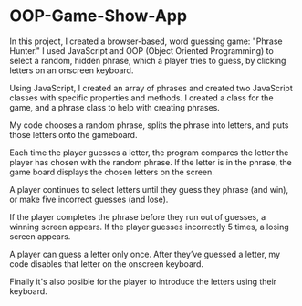 # OOP-Game-Show-App
In this project, I created a browser-based, word guessing game: "Phrase Hunter." I used JavaScript and OOP (Object Oriented Programming) to select a random, hidden phrase, which a player tries to guess, by clicking letters on an onscreen keyboard.

Using JavaScript, I created an array of phrases and created two JavaScript classes with specific properties and methods. I created a class for the game, and a phrase class to help with creating phrases.

My code chooses a random phrase, splits the phrase into letters, and puts those letters onto the gameboard.

Each time the player guesses a letter, the program compares the letter the player has chosen with the random phrase. If the letter is in the phrase, the game board displays the chosen letters on the screen.

A player continues to select letters until they guess they phrase (and win), or make five incorrect guesses (and lose).

If the player completes the phrase before they run out of guesses, a winning screen appears. If the player guesses incorrectly 5 times, a losing screen appears.

A player can guess a letter only once. After they’ve guessed a letter, my code disables that letter on the onscreen keyboard.

Finally it's also posible for the player to introduce the letters using their keyboard.
